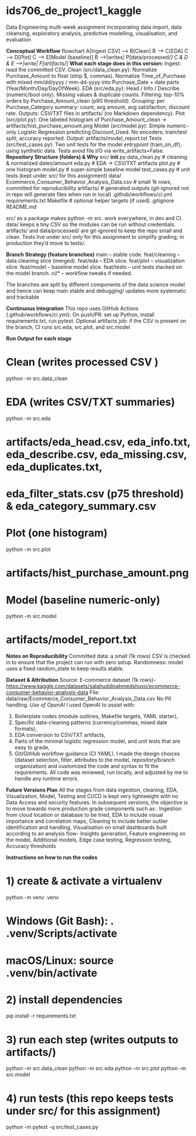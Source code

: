 # ids706_de_project1_kaggle
Data Engineering multi-week assignment incorporating data import, data cleansing, exploratory analysis, predictive modelling, visualisation, and evaluation


**Conceptual Workflow**
flowchart
  A[Ingest CSV] --> B[Clean]
  B --> C[EDA]
  C --> D[Plot]
  C --> E[Model (baseline)]
  B -->|writes| P[data/processed/*]
  C & D & E -->|write| F[artifacts/*]
  **What each stage does in this version:**
  Ingest: read the committed CSV.
  Clean (src/data_clean.py):
    Normalize Purchase_Amount to float (strip $, commas).
    Normalize Time_of_Purchase with mixed mm/dd/yyyy / mm-dd-yyyy into Purchase_Date + date parts (Year/Month/Day/DayOfWeek).
  EDA (src/eda.py):
    Head / Info / Describe (numeric/bool only).
    Missing values & duplicate counts.
    Filtering: top-10% orders by Purchase_Amount_clean (p90 threshold).
    Grouping: per Purchase_Category summary: count, avg amount, avg satisfaction, discount rate.
    Outputs: CSV/TXT files in artifacts/ (no Markdown dependency).
  Plot (src/plot.py):
    One labeled histogram of Purchase_Amount_clean → artifacts/hist_purchase_amount.png
  Model (src/model.py):
    Simple numeric-only Logistic Regression predicting Discount_Used.
    No encoders; train/test split; accuracy reported.
  Output: artifacts/model_report.txt
  Tests (src/test_cases.py):
    Two unit tests for the model entrypoint (train_on_df), using synthetic data.
    Tests avoid file I/O via write_artifacts=False.
**Repository Structure (folders) & Why**
src/
  __init__.py
  data_clean.py        # cleaning & normalized dates/amount
  eda.py               # EDA -> CSV/TXT artifacts
  plot.py              # one histogram
  model.py             # super-simple baseline model
  test_cases.py        # unit tests (kept under src/ for this assignment)
data/
  Ecommerce_Consumer_Behavior_Analysis_Data.csv   # small 1k rows, committed for reproducibility
artifacts/              # generated outputs (git-ignored not in repo will generate files when run in local)
.github/workflows/ci.yml
requirements.txt
Makefile                # optional helper targets (if used)
.gitignore
README.md

src/ as a package makes python -m src.<module> work everywhere, in dev and CI.
data/ keeps a tiny CSV so the modules can be run without credentials.
artifacts/ and data/processed/ are git-ignored to keep the repo small and clean.
Tests live under src/ only for this assignment to simplify grading; in production they’d move to tests/.

**Branch Strategy (feature branches)**
main – stable code.
feat/cleaning – data cleaning slice (merged).
feat/eda – EDA slice.
feat/plot – visualization slice.
feat/model – baseline model slice.
feat/tests – unit tests stacked on the model branch.
ci/* – workflow tweaks if needed.

The branches are split by different components of the data science model and hence can keep main stable and debugging/ updates more systematic and trackable

**Continuous Integration**
This repo uses GitHub Actions (.github/workflows/ci.yml):
On push/PR: set up Python, install requirements.txt, run pytest.
Optional artifacts job: if the CSV is present on the branch, CI runs src.eda, src.plot, and src.model

**Run Output for each stage**
# Clean (writes processed CSV )
python -m src.data_clean

# EDA (writes CSV/TXT summaries)
python -m src.eda
# artifacts/eda_head.csv, eda_info.txt, eda_describe.csv, eda_missing.csv, eda_duplicates.txt,
# eda_filter_stats.csv (p75 threshold) & eda_category_summary.csv

# Plot (one histogram)
python -m src.plot
# artifacts/hist_purchase_amount.png

# Model (baseline numeric-only)
python -m src.model
# artifacts/model_report.txt

**Notes on Reproducibility**
Committed data: a small (1k rows) CSV is checked in to ensure that the project can run with zero setup.
Randomness: model uses a fixed random_state to keep results stable.

**Dataset & Attribution**
Source: E-commerce dataset (1k rows)- https://www.kaggle.com/datasets/salahuddinahmedshuvo/ecommerce-consumer-behavior-analysis-data
File: data/raw/Ecommerce_Consumer_Behavior_Analysis_Data.csv
No PII handling.
_Use of OpenAI_
I used OpenAI to assist with:
1. Boilerplate codes (module outlines, Makefile targets, YAML starter),
2. Specific data-cleaning patterns (currency/commas, mixed date formats),
3. EDA conversion to CSV/TXT artifacts,
4. Parts of the minimal logistic regression model, and unit tests that are easy to grade,
5. Git/GitHub workflow guidance (CI YAML).
I made the design choices (dataset selection, filter, attributes to the model, repository/branch organization) and customized the code and syntax to fit the requirements. All code was reviewed, run locally, and adjusted by me to handle any runtime errors.

**Future Versions Plan**
All the stages from data ingestion, cleaning, EDA, Visualization, Model, Testing and CI/CD is kept very lightweight with no Data Access and security features. In subsequent versions, the objective is to move towards more production grade components such as : Ingestion from cloud location or database to be tried, EDA to include visual importance and correlation maps, Cleaning to include better outlier identification and handling, Visualisation on small dashboards built according to an analysis flow- Insights generation, Feature engineering on the model, Additional models, Edge case testing, Regression testing, Accuracy thresholds

**Instructions on how to run the codes**
# 1) create & activate a virtualenv
python -m venv .venv
# Windows (Git Bash):  . .venv/Scripts/activate
# macOS/Linux:         source .venv/bin/activate

# 2) install dependencies
pip install -r requirements.txt

# 3) run each step (writes outputs to artifacts/)
python -m src.data_clean
python -m src.eda
python -m src.plot
python -m src.model

# 4) run tests (this repo keeps tests under src/ for this assignment)
python -m pytest -q src/test_cases.py
